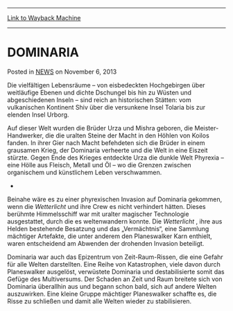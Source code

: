 
---
[Link to Wayback Machine](https://web.archive.org/web/20220814164208/https://magic.wizards.com/en/articles/archive/dominaria-2013-11-05-0)

[_metadata_:description]:- "Die vielfältigen Lebensräume – von eisbedeckten Hochgebirgen über weitläufige Ebenen und dichte Dschungel bis hin zu Wüsten und abgeschiedenen Inseln – sind reich an historischen Stätten: vom vulkanischen Kontinent Shiv über die versunkene Insel Tolaria bis zur elenden Insel Urborg. Auf dieser Welt wurden die Brüder Urza und Mishra geboren, die Meister-Handwerker, die die"
[_metadata_:generator]:- "Drupal 7 (http://drupal.org)"
[_metadata_:node]:- "116286"
[_metadata_:path_date]:- "2013-11-05"
[_metadata_:publish_date]:- "2013-11-06"
[_metadata_:source]:- "div-main-content"
[_metadata_:title]:- "DOMINARIA"
[_metadata_:wayback_capture_timestamp]:- "2022-08-14 16:42:08"
[_metadata_:wayback_raw_url]:- "https://web.archive.org/web/20220814164208id_/https://magic.wizards.com/en/articles/archive/dominaria-2013-11-05-0"
[_metadata_:wayback_url]:- "https://magic.wizards.com/en/articles/archive/dominaria-2013-11-05-0"
---


DOMINARIA
=========



 Posted in [NEWS](/en/articles)
 on November 6, 2013 










Die vielfältigen Lebensräume – von eisbedeckten Hochgebirgen über weitläufige Ebenen und dichte Dschungel bis hin zu Wüsten und abgeschiedenen Inseln – sind reich an historischen Stätten: vom vulkanischen Kontinent Shiv über die versunkene Insel Tolaria bis zur elenden Insel Urborg.


Auf dieser Welt wurden die Brüder Urza und Mishra geboren, die Meister-Handwerker, die die uralten Steine der Macht in den Höhlen von Koilos fanden. In ihrer Gier nach Macht befehdeten sich die Brüder in einem grausamen Krieg, der Dominaria verheerte und die Welt in eine Eiszeit stürzte. Gegen Ende des Krieges entdeckte Urza die dunkle Welt Phyrexia – eine Hölle aus Fleisch, Metall und Öl – wo die Grenzen zwischen organischem und künstlichem Leben verschwammen.


-


Beinahe wäre es zu einer phyrexischen Invasion auf Dominaria gekommen, wenn die *Wetterlicht* und ihre Crew es nicht verhindert hätten. Dieses berühmte Himmelsschiff war mit uralter magischer Technologie ausgestattet, durch die es weltenwandern konnte. Die *Wetterlicht* , ihre aus Helden bestehende Besatzung und das „Vermächtnis“, eine Sammlung mächtiger Artefakte, die unter anderem den Planeswalker Karn enthielt, waren entscheidend am Abwenden der drohenden Invasion beteiligt.


Dominaria war auch das Epizentrum von Zeit-Raum-Rissen, die eine Gefahr für alle Welten darstellten. Eine Reihe von Katastrophen, viele davon durch Planeswalker ausgelöst, verwüstete Dominaria und destabilisierte somit das Gefüge des Multiversums. Der Schaden an Zeit und Raum breitete sich von Dominaria überallhin aus und begann schon bald, sich auf andere Welten auszuwirken. Eine kleine Gruppe mächtiger Planeswalker schaffte es, die Risse zu schließen und damit alle Welten wieder zu stabilisieren.







